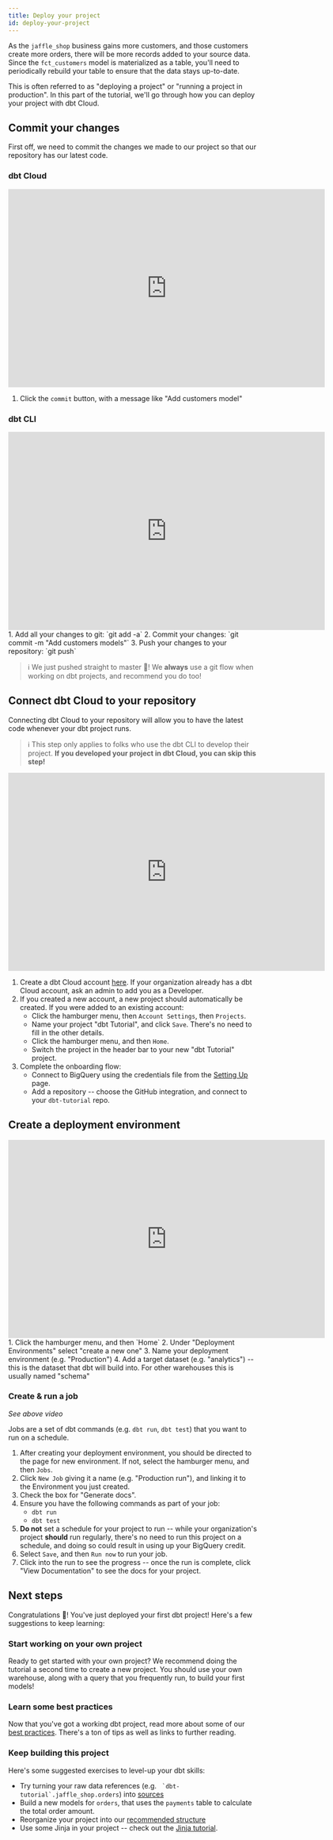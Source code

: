 ```yaml
---
title: Deploy your project
id: deploy-your-project
---
```


As the `jaffle_shop` business gains more customers, and those customers create
more orders, there will be more records added to your source data. Since the
`fct_customers` model is materialized as a table, you'll need to periodically
rebuild your table to ensure that the data stays up-to-date.

This is often referred to as "deploying a project" or "running a project in
production". In this part of the tutorial, we'll go through how you can deploy
your project with dbt Cloud.

## Commit your changes
First off, we need to commit the changes we made to our project so that our
repository has our latest code.

### dbt Cloud
<iframe width="640" height="400" src="https://www.loom.com/embed/afd55d89abdc4a77b34deaee90da0813" frameborder="0" webkitallowfullscreen mozallowfullscreen allowfullscreen></iframe>

1. Click the `commit` button, with a message like "Add customers model"

### dbt CLI
<iframe width="640" height="400" src="https://www.loom.com/embed/b07d7efe3f054e3bb357b4bccd805e70" frameborder="0" webkitallowfullscreen mozallowfullscreen allowfullscreen></iframe>
1. Add all your changes to git: `git add -a`
2. Commit your changes: `git commit -m "Add customers models"`
3. Push your changes to your repository: `git push`

> ℹ️ We just pushed straight to master 😬! We **always** use a git flow when
working on dbt projects, and recommend you do too!

## Connect dbt Cloud to your repository
Connecting dbt Cloud to your repository will allow you to have the latest code
whenever your dbt project runs.
> ℹ️ This step only applies to folks who use the dbt CLI to develop their
project. **If you developed your project in dbt Cloud, you can skip this step!**

<iframe width="640" height="400" src="https://www.loom.com/embed/48abd56ec909405cbc76f4946e930a43" frameborder="0" webkitallowfullscreen mozallowfullscreen allowfullscreen></iframe>

1. Create a dbt Cloud account [here](https://cloud.getdbt.com/signup/). If your
organization already has a dbt Cloud account, ask an admin to add you as a
Developer.
2. If you created a new account, a new project should automatically be created.
If you were added to an existing account:
    * Click the hamburger menu, then `Account Settings`, then `Projects`.
    * Name your project "dbt Tutorial", and click `Save`. There's no need to fill
  in the other details.
    * Click the hamburger menu, and then `Home`.
    * Switch the project in the header bar to your new "dbt Tutorial" project.
3. Complete the onboarding flow:
    * Connect to BigQuery using the credentials file from the [Setting Up](docs/setting-up)
  page.
    * Add a repository -- choose the GitHub integration, and connect to your
  `dbt-tutorial` repo.


## Create a deployment environment
<iframe width="640" height="400" src="https://www.loom.com/embed/bb6ea5b628ef4d019f9167f6ddf738cc" frameborder="0" webkitallowfullscreen mozallowfullscreen allowfullscreen></iframe>
1. Click the hamburger menu, and then `Home`
2. Under "Deployment Environments" select "create a new one"
3. Name your deployment environment (e.g. "Production")
4. Add a target dataset (e.g. "analytics") -- this is the dataset that dbt will
build into. For other warehouses this is usually named "schema"

### Create & run a job
_See above video_

Jobs are a set of dbt commands (e.g. `dbt run`, `dbt test`) that you want to run
on a schedule.

1. After creating your deployment environment, you should be directed to the
page for new environment. If not, select the hamburger menu, and then `Jobs`.
2. Click `New Job` giving it a name (e.g. "Production run"), and linking it
to the Environment you just created.
3. Check the box for "Generate docs".
4. Ensure you have the following commands as part of your job:
      * `dbt run`
      * `dbt test`
5. **Do not** set a schedule for your project to run -- while your organization's
project **should** run regularly, there's no need to run this project on a schedule,
and doing so could result in using up your BigQuery credit.
6. Select `Save`, and then `Run now` to run your job.
7. Click into the run to see the progress -- once the run is complete, click
"View Documentation" to see the docs for your project.


## Next steps
Congratulations 🎉! You've just deployed your first dbt project! Here's a few
suggestions to keep learning:

### Start working on your own project
Ready to get started with your own project? We recommend doing the tutorial a
second time to create a new project. You should use your own warehouse, along
with a query that you frequently run, to build your first models!

### Learn some best practices
Now that you've got a working dbt project, read more about some of our [best
practices](https://docs.getdbt.com/docs/best-practices). There's a ton of tips
as well as links to further reading.

### Keep building this project
Here's some suggested exercises to level-up your dbt skills:
* Try turning your raw data references (e.g. `` `dbt-tutorial`.jaffle_shop.orders``) into [sources](https://docs.getdbt.com/docs/using-sources)
* Build a new models for `orders`, that uses the `payments` table to calculate the
total order amount.
* Reorganize your project into our [recommended structure](https://discourse.getdbt.com/t/how-we-structure-our-dbt-projects/355)
* Use some Jinja in your project -- check out the [Jinja tutorial](https://docs.getdbt.com/docs/using-jinja).
